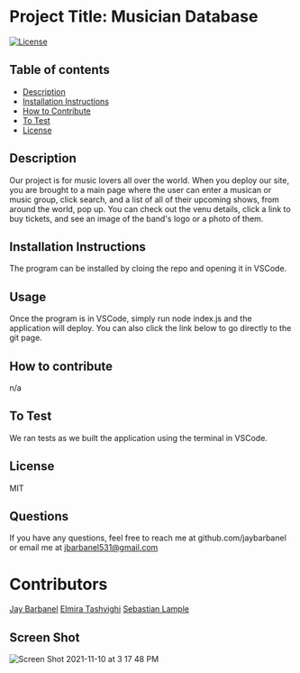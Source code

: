 # Project Title: Musician Database
[![License](https://img.shields.io/badge/License-MIT-blue.svg)](https://opensource.org/licenses/)

        
## Table of contents
* [Description](#description)
* [Installation Instructions](#Installation-Instructions)
* [How to Contribute](#How-to-Contribute)
* [To Test](#To-Test)
* [License](#License)

## Description 
Our project is for music lovers all over the world.  When you deploy our site, you are brought to a main page where the user can enter a musican or music group, click search, and a list of all of their upcoming shows, from around the world, pop up.  You can check out the venu details, click a link to buy tickets, and see an image of the band's logo or a photo of them. 
## Installation Instructions
The program can be installed by cloing the repo and opening it in VSCode. 
## Usage
Once the program is in VSCode, simply run node index.js and the application will deploy.  You can also click the link below to go directly to the git page.
## How to contribute
n/a
## To Test
We ran tests as we built the application using the terminal in VSCode. 
## License
MIT
## Questions
If you have any questions, feel free to reach me at github.com/jaybarbanel or email me at 
jbarbanel531@gmail.com

# Contributors 
[Jay Barbanel](https://github.com/JayBarbanel)
[Elmira Tashvighi](https://github.com/Elmiratash)
[Sebastian Lample](https://github.com/AstrosTech)

## Screen Shot 

![Screen Shot 2021-11-10 at 3 17 48 PM](https://user-images.githubusercontent.com/89555843/141210532-84c9d5da-21b2-4002-83cd-462d2e5e7332.png)
